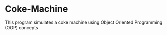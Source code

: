 # Coke-Machine
 This program simulates a coke machine using Object Oriented Programming (OOP) concepts
